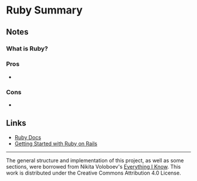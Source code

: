 # Ruby Summary
## Notes
### What is Ruby?

### Pros
* 

### Cons
* 

## Links
* [Ruby Docs](https://www.ruby-lang.org/en/documentation/)
* [Getting Started with Ruby on Rails](https://guides.rubyonrails.org/getting_started.html)

---
The general structure and implementation of this project, as well as some sections, were borrowed from Nikita Voloboev's [Everything I Know](https://wiki.nikitavoloboev.xyz). This work is distributed under the Creative Commons Attribution 4.0 License.